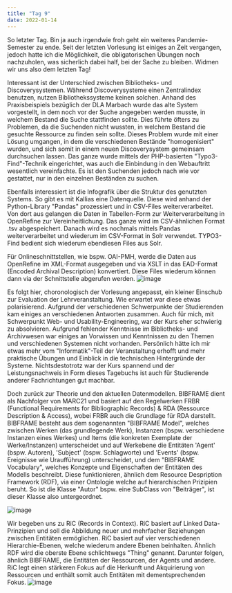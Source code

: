 ```yaml
---
title: "Tag 9"
date: 2022-01-14        
---
```


So letzter Tag. Bin ja auch irgendwie froh geht ein weiteres Pandemie-Semester zu ende. Seit der letzten Vorlesung ist einiges an Zeit vergangen, jedoch hatte ich die Möglichkeit, die obligatorischen Übungen noch nachzuholen, was sicherlich dabei half, bei der Sache zu bleiben. Widmen wir uns also dem letzten Tag!

Interessant ist der Unterschied zwischen Bibliotheks- und Discoverysystemen. Während Discoverysysteme einen Zentralindex benutzen, nutzen Bibliothekssysteme keinen solchen. Anhand des Praxisbeispiels bezüglich der DLA Marbach wurde das alte System vorgestellt, in dem noch vor der Suche angegeben werden musste, in welchem Bestand die Suche stattfinden sollte. Dies führte öfters zu Problemen, da die Suchenden nicht wussten, in welchem Bestand die gesuchte Ressource zu finden sein sollte. Dieses Problem wurde mit einer Lösung umgangen, in dem die verschiedenen Bestände "homogenisiert" wurden, und sich somit in einem neuen Discoverysystem gemeinsam durchsuchen lassen. Das ganze wurde mittels der PHP-basierten "Typo3-Find"-Technik eingerichtet, was auch die Einbindung in den Webauftritt wesentlich vereinfachte. Es ist den Suchenden jedoch nach wie vor gestattet, nur in den einzelnen Beständen zu suchen. 

Ebenfalls interessiert ist die Infografik über die Struktur des genutzten Systems. So gibt es mit Kallias eine Datenquelle. Diese wird anhand der Python-Library "Pandas" prozessiert und in CSV-Files weiterverarbeitet. Von dort aus gelangen die Daten in Tabellen-Form zur Weiterverarbeitung in OpenRefine zur Vereinheitlichung. Das ganze wird im CSV-ähnlichen Format .tsv abgespeichert. Danach wird es nochmals mittels Pandas weiterverarbeitet und wiederum im CSV-Format in Solr verwendet. TYPO3-Find bedient sich wiederum ebendiesen Files aus Solr. 

Für Onlineschnittstellen, wie bspw. OAI-PMH, werde die Daten aus OpenRefine im XML-Format ausgegeben und via XSLT in das EAD-Format (Encoded Archival Description) konvertiert. Diese Files wiederum können dann via der Schnittstelle abgerufen werden. 
![image](https://user-images.githubusercontent.com/91458246/149483015-8c661fb1-9b13-4836-b8f0-8cb76314a63b.png)

Es folgt hier, choronologisch der Vorlesung angepasst, ein kleiner Einschub zur Evaluation der Lehrveranstaltung. Wie erwartet war diese etwas polarisierend. Aufgrund der verschiedenen Schwerpunkte der Studierenden kam einiges an verschiedenen Antworten zusammen. Auch für mich, mit Schwerpunkt Web- und Usability-Engineering, war der Kurs eher schwierig zu absolvieren. Aufgrund fehlender Kenntnisse im Bibliotheks- und Archivwesen war einiges an Vorwissen und Kenntnissen zu den Themen und verschiedenen Systemen nicht vorhanden. Persönlich hätte ich mir etwas mehr vom "Informatik"-Teil der Veranstaltung erhofft und mehr praktische Übungen und Einblick in die technischen Hintergründe der Systeme. Nichtsdestotrotz war der Kurs spannend und der Leistungsnachweis in Form dieses Tagebuchs ist auch für Studierende anderer Fachrichtungen gut machbar. 

Doch zurück zur Theorie und den aktuellen Datenmodellen. 
BIBFRAME dient als Nachfolger von MARC21 und basiert auf den Regelwerken FRBR (Functional Requirements for Bibliographic Records) & RDA (Ressource Description & Access), wobei FRBR auch die Grundlage für RDA darstellt. BIBFRAME besteht aus dem sogenannten "BIBFRAME Model", welches zwischen Werken (das grundlegende Werk), Instanzen (bspw. verschiedene Instanzen eines Werkes) und Items (die konkreten Exemplate der Werke/Instanzen) unterscheidet und auf Werkebene die Entitäten 'Agent' (bspw. Autoren), 'Subject' (bspw. Schlagworte) und 'Events' (bspw. Ereignisse wie Uraufführung) unterscheidet, und dem "BIBFRAME Vocabulary", welches Konzepte und Eigenschaften der Entitäten des Modells beschreibt. Diese funktionieren, ähnlich dem Resource Despription Framework (RDF), via einer Ontologie welche auf hierarchischen Prizipien beruht. So ist die Klasse "Autor" bspw. eine SubClass von "Beiträger", ist dieser Klasse also untergeordnet. 

![image](https://user-images.githubusercontent.com/91458246/149498835-84b921be-2a30-4eb4-8d1c-c1db545ffdf9.png)

Wir begeben uns zu RiC (Records in Context). 
RiC basiert auf Linked Data-Prinzipien und soll die Abbildung neuer und mehrfacher Beziehungen zwischen Entitäten ermöglichen. RiC basiert auf vier verschiedenen Hierarchie-Ebenen, welche wiederum andere Ebenen beinhalten. Ähnlich RDF wird die oberste Ebene schlichtwegs "Thing" genannt. Darunter folgen, ähnlich BIBFRAME, die Entitäten der Ressourcen, der Agents und andere. RiC legt einen stärkeren Fokus auf die Herkunft und Akquirierung von Ressourcen und enthält somit auch Entitäten mit dementsprechenden Fokus. 
![image](https://user-images.githubusercontent.com/91458246/149501364-d4d42aaa-89d9-4887-a894-919df181e6c9.png)

